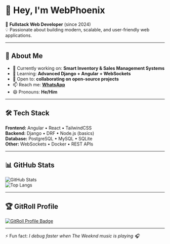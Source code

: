 # 👋 Hey, I'm WebPhoenix  

🚀 **Fullstack Web Developer** (since 2024)  
💡 Passionate about building modern, scalable, and user-friendly web applications.  

---

## 👀 About Me  
- 🔭 Currently working on: **Smart Inventory & Sales Management Systems**  
- 🌱 Learning: **Advanced Django + Angular + WebSockets**  
- 💞️ Open to: **collaborating on open-source projects**  
- 📫 Reach me: **[WhatsApp](https://wa.me/2349046088720)**  
- 😄 Pronouns: **He/Him**  

---

## 🛠 Tech Stack  
**Frontend:** Angular • React • TailwindCSS  
**Backend:** Django • DRF • Node.js (basics)  
**Database:** PostgreSQL • MySQL • SQLite  
**Other:** WebSockets • Docker • REST APIs  

---

## 📊 GitHub Stats  
![GitHub Stats](https://github-readme-stats.vercel.app/api?username=WebPhoenix2006&show_icons=true&theme=radical)  
![Top Langs](https://github-readme-stats.vercel.app/api/top-langs/?username=WebPhoenix2006&layout=compact&theme=radical)  

---

## 🏆 GitRoll Profile  
<a href="https://gitroll.io/profile/uz1q53lxSznP1tXrupzyODa4QdCJ3" target="_blank">
  <img src="https://gitroll.io/api/badges/profiles/v1/uz1q53lxSznP1tXrupzyODa4QdCJ3" alt="GitRoll Profile Badge"/>
</a>

---

⚡ Fun fact: *I debug faster when The Weeknd music is playing 🎧*
